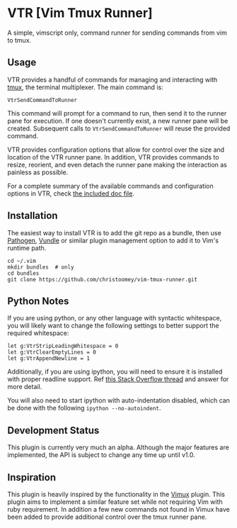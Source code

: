 # VTR [Vim Tmux Runner]

A simple, vimscript only, command runner for sending commands from vim to tmux.

## Usage

VTR provides a handful of commands for managing and interacting with [tmux][],
the terminal multiplexer. The main command is:

``` vim
VtrSendCommandToRunner
```

This command will prompt for a command to run, then send it to the runner pane
for execution. If one doesn't currently exist, a new runner pane will be
created. Subsequent calls to `VtrSendCommandToRunner` will reuse the provided
command.

VTR provides configuration options that allow for control over the size and
location of the VTR runner pane. In addition, VTR provides commands to resize,
reorient, and even detach the runner pane making the interaction as painless as
possible.

For a complete summary of the available commands and configuration options in
VTR, check [the included doc file][].

## Installation

The easiest way to install VTR is to add the git repo as a bundle, then use 
[Pathogen][], [Vundle][] or similar plugin management option to add it to Vim's
runtime path.

``` shell
cd ~/.vim
mkdir bundles  # only
cd bundles
git clone https://github.com/christoomey/vim-tmux-runner.git
```

## Python Notes

If you are using python, or any other language with syntactic whitespace, you
will likely want to change the following settings to better support the
required whitespace:

``` vim
let g:VtrStripLeadingWhitespace = 0
let g:VtrClearEmptyLines = 0
let g:VtrAppendNewline = 1
```

Additionally, if you are using ipython, you will need to ensure it is
installed with proper readline support. Ref [this Stack Overflow thread][] and
answer for more detail.

You will also need to start ipython with auto-indentation disabled, which can
be done with the following `ipython --no-autoindent`.

[this Stack Overflow thread]: http://stackoverflow.com/a/1840304/2751777

## Development Status

This plugin is currently very much an alpha. Although the major features are
implemented, the API is subject to change any time up until v1.0.

## Inspiration

This plugin is heavily inspired by the functionality in the [Vimux][] plugin.
This plugin aims to implement a similar feature set while not requiring Vim
with ruby requirement. In addition a few new commands not found in Vimux have
been added to provide additional control over the tmux runner pane.

[the included doc file]: https://github.com/christoomey/vim-tmux-runner/blob/master/doc/vim-tmux-runner.txt
[Pathogen]: https://github.com/tpope/vim-pathogen
[Vundle]: https://github.com/gmarik/vundle
[tmux]: http://tmux.sourceforge.net/
[Vimux]: https://github.com/benmills/vimux
